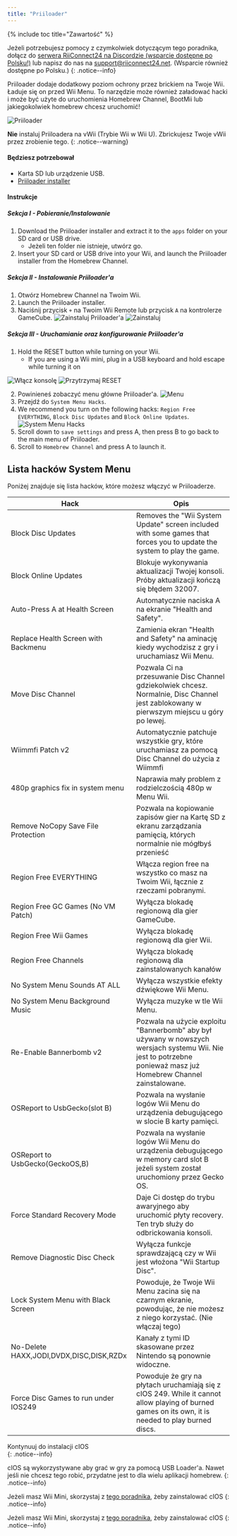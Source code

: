 ```yaml
---
title: "Priiloader"
---
```


{% include toc title="Zawartość" %}

Jeżeli potrzebujesz pomocy z czymkolwiek dotyczącym tego poradnika, dołącz do [serwera RiiConnect24 na Discordzie (wsparcie dostępne po Polsku!)](https://discord.gg/b4Y7jfD) lub napisz do nas na [support@riiconnect24.net](mailto:support@riiconnect24.net). (Wsparcie również dostępne po Polsku.)
{: .notice--info}

Priiloader dodaje dodatkowy poziom ochrony przez brickiem na Twoje Wii. Ładuje się on przed Wii Menu. To narzędzie może również załadować hacki i może być użyte do uruchomienia Homebrew Channel, BootMii lub jakiegokolwiek homebrew chcesz uruchomić!

![Priiloader](/images/priiloader.jpg)

**Nie** instaluj Priiloadera na vWii (Trybie Wii w Wii U). Zbrickujesz Twoje vWii przez zrobienie tego.
{: .notice--warning}

#### Będziesz potrzebował
* Karta SD lub urządzenie USB.
* [Priiloader installer](assets/files/Priiloader_v0_9.zip)

#### Instrukcje
##### Sekcja I - Pobieranie/Instalowanie

1. Download the Priiloader installer and extract it to the `apps` folder on your SD card or USB drive.
    * Jeżeli ten folder nie istnieje, utwórz go.
2. Insert your SD card or USB drive into your Wii, and launch the Priiloader installer from the Homebrew Channel.

##### Sekcja II - Instalowanie Priiloader'a

1. Otwórz Homebrew Channel na Twoim Wii.
2. Launch the Priiloader installer.
3. Naciśnij przycisk `+` na Twoim Wii Remote lub przycisk `A` na kontrolerze GameCube. ![Zainstaluj Priiloader'a](/images/Priiloader/2.png) ![Zainstaluj](/images/Priiloader/3.png)

##### Sekcja III - Uruchamianie oraz konfigurowanie Priiloader'a

1. Hold the RESET button while turning on your Wii.
    * If you are using a Wii mini, plug in a USB keyboard and hold escape while turning it on

![Włącz konsolę](/images/Priiloader/5.jpg) ![Przytrzymaj RESET](/images/Priiloader/4.jpg)

2. Powinieneś zobaczyć menu główne Priiloader'a. ![Menu](/images/Priiloader/6.png)
3. Przejdź do `System Menu Hacks`.
4. We recommend you turn on the following hacks: `Region Free EVERYTHING`, `Block Disc Updates` and `Block Online Updates`. ![System Menu Hacks](/images/Priiloader/7.png)
1. Scroll down to `save settings` and press A, then press B to go back to the main menu of Priiloader.
1. Scroll to `Homebrew Channel` and press A to launch it.

## Lista hacków System Menu

Poniżej znajduje się lista hacków, które możesz włączyć w Priiloaderze.

| Hack                                    | Opis                                                                                                                                                             |
| --------------------------------------- | ---------------------------------------------------------------------------------------------------------------------------------------------------------------- |
| Block Disc Updates                      | Removes the "Wii System Update" screen included with some games that forces you to update the system to play the game.                                           |
| Block Online Updates                    | Blokuje wykonywania aktualizacji Twojej konsoli. Próby aktualizacji kończą się błędem 32007.                                                                     |
| Auto-Press A at Health Screen           | Automatycznie naciska A na ekranie "Health and Safety".                                                                                                          |
| Replace Health Screen with Backmenu     | Zamienia ekran "Health and Safety" na aminację kiedy wychodzisz z gry i uruchamiasz Wii Menu.                                                                    |
| Move Disc Channel                       | Pozwala Ci na przesuwanie Disc Channel gdziekolwiek chcesz. Normalnie, Disc Channel jest zablokowany w pierwszym miejscu u góry po lewej.                        |
| Wiimmfi Patch v2                        | Automatycznie patchuje wszystkie gry, które uruchamiasz za pomocą Disc Channel do użycia z Wiimmfi                                                               |
| 480p graphics fix in system menu        | Naprawia mały problem z rodzielczością 480p w Menu Wii.                                                                                                          |
| Remove NoCopy Save File Protection      | Pozwala na kopiowanie zapisów gier na Kartę SD z ekranu zarządzania pamięcią, których normalnie nie mógłbyś przenieść                                            |
| Region Free EVERYTHING                  | Włącza region free na wszystko co masz na Twoim Wii, łącznie z rzeczami pobranymi.                                                                               |
| Region Free GC Games (No VM Patch)      | Wyłącza blokadę regionową dla gier GameCube.                                                                                                                     |
| Region Free Wii Games                   | Wyłącza blokadę regionową dla gier Wii.                                                                                                                          |
| Region Free Channels                    | Wyłącza blokadę regionową dla zainstalowanych kanałów                                                                                                            |
| No System Menu Sounds AT ALL            | Wyłącza wszystkie efekty dźwiękowe Wii Menu.                                                                                                                     |
| No System Menu Background Music         | Wyłącza muzyke w tle Wii Menu.                                                                                                                                   |
| Re-Enable Bannerbomb v2                 | Pozwala na użycie exploitu "Bannerbomb" aby był używany w nowszych wersjach systemu Wii. Nie jest to potrzebne ponieważ masz już Homebrew Channel zainstalowane. |
| OSReport to UsbGecko(slot B)            | Pozwala na wysłanie logów Wii Menu do urządzenia debugującego w slocie B karty pamięci.                                                                          |
| OSReport to UsbGecko(GeckoOS,B)         | Pozwala na wysłanie logów Wii Menu do urządzenia debugującego w memory card slot B jeżeli system został uruchomiony przez Gecko OS.                              |
| Force Standard Recovery Mode            | Daje Ci dostęp do trybu awaryjnego aby uruchomić płyty recovery. Ten tryb służy do odbrickowania konsoli.                                                        |
| Remove Diagnostic Disc Check            | Wyłącza funkcje sprawdzającą czy w Wii jest włożona "Wii Startup Disc".                                                                                          |
| Lock System Menu with Black Screen      | Powoduje, że Twoje Wii Menu zacina się na czarnym ekranie, powodując, że nie możesz z niego korzystać. (Nie włączaj tego)                                        |
| No-Delete HAXX,JODI,DVDX,DISC,DISK,RZDx | Kanały z tymi ID skasowane przez Nintendo są ponownie widoczne.                                                                                                  |
| Force Disc Games to run under IOS249    | Powoduje że gry na płytach uruchamiają się z cIOS 249. While it cannot allow playing of burned games on its own, it is needed to play burned discs.              |


Kontynuuj do instalacji cIOS<br>
{: .notice--info}

cIOS są wykorzystywane aby grać w gry za pomocą USB Loader'a. Nawet jeśli nie chcesz tego robić, przydatne jest to dla wielu aplikacji homebrew.
{: .notice--info}

Jeżeli masz Wii Mini, skorzystaj z [tego poradnika](cios-mini), żeby zainstalować cIOS
{: .notice--info}

Jeżeli masz Wii Mini, skorzystaj z [tego poradnika](cios), żeby zainstalować cIOS
{: .notice--info}
